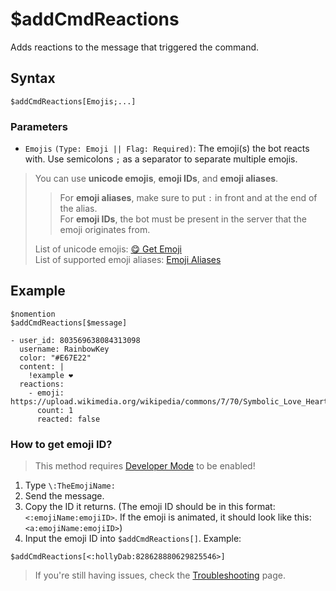 # $addCmdReactions
Adds reactions to the message that triggered the command.

## Syntax
```
$addCmdReactions[Emojis;...]
```

### Parameters
- `Emojis` `(Type: Emoji || Flag: Required)`: The emoji(s) the bot reacts with. Use semicolons `;` as a separator to separate multiple emojis.

> You can use **unicode emojis**, **emoji IDs**, and **emoji aliases**.
> > For **emoji aliases**, make sure to put `:` in front and at the end of the alias. \
> > For **emoji IDs**, the bot must be present in the server that the emoji originates from. 
> 
> List of unicode emojis: [😋 Get Emoji](https://getemoji.com) \
> List of supported emoji aliases: [Emoji Aliases](https://botdesignerdiscord.com/public/emoji_alias_list)

## Example
```
$nomention
$addCmdReactions[$message]
```

``` discord yaml
- user_id: 803569638084313098
  username: RainbowKey
  color: "#E67E22"
  content: |
    !example ❤️
  reactions:
    - emoji: https://upload.wikimedia.org/wikipedia/commons/7/70/Symbolic_Love_Heart.png
      count: 1
      reacted: false
```

### How to get emoji ID?

> This method requires [Developer Mode](https://support.discord.com/hc/en-us/articles/206346498-Where-can-I-find-my-User-Server-Message-ID-) to be enabled! 

1. Type `\:TheEmojiName:`
2. Send the message.
3. Copy the ID it returns. (The emoji ID should be in this format: `<:emojiName:emojiID>`. If the emoji is animated, it should look like this: `<a:emojiName:emojiID>`)
4. Input the emoji ID into `$addCmdReactions[]`. Example:

```$addCmdReactions[<:hollyDab:828628880629825546>]```

> If you're still having issues, check the [Troubleshooting](../resources/troubleshooting.md#the-bot-fails-to-add-reactions) page.
